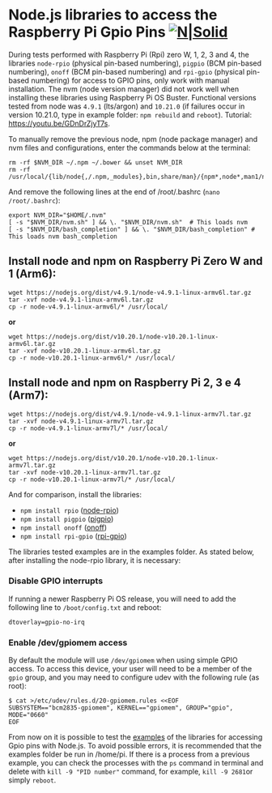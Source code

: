 
# Node.js libraries to access the Raspberry Pi Gpio Pins [![N|Solid](http://sanusb.blogspot.com.br/favicon.ico)](http://sanusb.org/)

During tests performed with Raspberry Pi (Rpi) zero W, 1, 2, 3 and 4, the libraries `node-rpio` (physical pin-based numbering), `pigpio` (BCM pin-based numbering), `onoff` (BCM pin-based numbering) and `rpi-gpio` (physical pin-based numbering) for access to GPIO pins, only work with manual installation. The nvm (node version manager) did not work well when installing these libraries using Raspberry Pi OS Buster. Functional versions tested from node was `4.9.1` (lts/argon) and `10.21.0` (if failures occur in version 10.21.0, type in example folder: `npm rebuild` and `reboot`). Tutorial: https://youtu.be/GDnDrZjyT7s.

To manually remove the previous node, npm (node package manager) and nvm files and configurations, enter the commands below at the terminal:

```
rm -rf $NVM_DIR ~/.npm ~/.bower && unset NVM_DIR
rm -rf /usr/local/{lib/node{,/.npm,_modules},bin,share/man}/{npm*,node*,man1/node*}
```

And remove the following lines at the end of /root/.bashrc (`nano /root/.bashrc`):

```
export NVM_DIR="$HOME/.nvm"
[ -s "$NVM_DIR/nvm.sh" ] && \. "$NVM_DIR/nvm.sh"  # This loads nvm
[ -s "$NVM_DIR/bash_completion" ] && \. "$NVM_DIR/bash_completion" # This loads nvm bash_completion
```

## Install node and npm on Raspberry Pi Zero W and 1 (Arm6):

```
wget https://nodejs.org/dist/v4.9.1/node-v4.9.1-linux-armv6l.tar.gz
tar -xvf node-v4.9.1-linux-armv6l.tar.gz
cp -r node-v4.9.1-linux-armv6l/* /usr/local/
```

**or**

```
wget https://nodejs.org/dist/v10.20.1/node-v10.20.1-linux-armv6l.tar.gz
tar -xvf node-v10.20.1-linux-armv6l.tar.gz
cp -r node-v10.20.1-linux-armv6l/* /usr/local/
```

## Install node and npm on Raspberry Pi 2, 3 e 4 (Arm7):

```
wget https://nodejs.org/dist/v4.9.1/node-v4.9.1-linux-armv7l.tar.gz
tar -xvf node-v4.9.1-linux-armv7l.tar.gz
cp -r node-v4.9.1-linux-armv7l/* /usr/local/
```

**or**

```
wget https://nodejs.org/dist/v10.20.1/node-v10.20.1-linux-armv7l.tar.gz
tar -xvf node-v10.20.1-linux-armv7l.tar.gz
cp -r node-v10.20.1-linux-armv7l/* /usr/local/
```

And for comparison, install the libraries:

* `npm install rpio` ([node-rpio](https://github.com/jperkin/node-rpio))
* `npm install pigpio` ([pigpio](https://www.npmjs.com/package/pigpio))
* `npm install onoff` ([onoff](https://www.npmjs.com/package/onoff))
* `npm install rpi-gpio` ([rpi-gpio](https://www.npmjs.com/package/rpi-gpio))

The libraries tested examples are in the examples folder. As stated below, after installing the node-rpio library, it is necessary:

### Disable GPIO interrupts

If running a newer Raspberry Pi OS release, you will need to add the following line to
`/boot/config.txt` and reboot:

```
dtoverlay=gpio-no-irq
```

### Enable /dev/gpiomem access

By default the module will use `/dev/gpiomem` when using simple GPIO access.
To access this device, your user will need to be a member of the `gpio` group,
and you may need to configure udev with the following rule (as root):

```console
$ cat >/etc/udev/rules.d/20-gpiomem.rules <<EOF
SUBSYSTEM=="bcm2835-gpiomem", KERNEL=="gpiomem", GROUP="gpio", MODE="0660"
EOF
```

From now on it is possible to test the [examples](https://github.com/SanUSB/node-rpio/tree/master/examples) of the libraries for accessing Gpio pins with Node.js. 
To avoid possible errors, it is recommended that the examples folder be run in /home/pi. If there is a process from a previous example, you can check the processes with the `ps` command in terminal and delete with `kill -9 "PID number"` command, for example, `kill -9 2681`or simply `reboot`.


